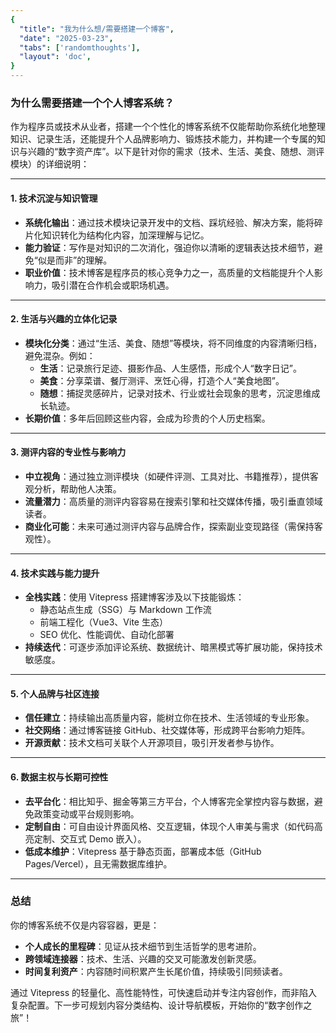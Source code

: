 ```yaml
---
{
  "title": "我为什么想/需要搭建一个博客",
  "date": "2025-03-23",
  "tabs": ['randomthoughts'],
  "layout": 'doc',
}
---
```


### 为什么需要搭建一个个人博客系统？

作为程序员或技术从业者，搭建一个个性化的博客系统不仅能帮助你系统化地整理知识、记录生活，还能提升个人品牌影响力、锻炼技术能力，并构建一个专属的知识与兴趣的“数字资产库”。以下是针对你的需求（技术、生活、美食、随想、测评模块）的详细说明：

---

#### 1. **技术沉淀与知识管理**
- **系统化输出**：通过技术模块记录开发中的文档、踩坑经验、解决方案，能将碎片化知识转化为结构化内容，加深理解与记忆。
- **能力验证**：写作是对知识的二次消化，强迫你以清晰的逻辑表达技术细节，避免“似是而非”的理解。
- **职业价值**：技术博客是程序员的核心竞争力之一，高质量的文档能提升个人影响力，吸引潜在合作机会或职场机遇。

---

#### 2. **生活与兴趣的立体化记录**
- **模块化分类**：通过“生活、美食、随想”等模块，将不同维度的内容清晰归档，避免混杂。例如：
    - **生活**：记录旅行足迹、摄影作品、人生感悟，形成个人“数字日记”。
    - **美食**：分享菜谱、餐厅测评、烹饪心得，打造个人“美食地图”。
    - **随想**：捕捉灵感碎片，记录对技术、行业或社会现象的思考，沉淀思维成长轨迹。
- **长期价值**：多年后回顾这些内容，会成为珍贵的个人历史档案。

---

#### 3. **测评内容的专业性与影响力**
- **中立视角**：通过独立测评模块（如硬件评测、工具对比、书籍推荐），提供客观分析，帮助他人决策。
- **流量潜力**：高质量的测评内容容易在搜索引擎和社交媒体传播，吸引垂直领域读者。
- **商业化可能**：未来可通过测评内容与品牌合作，探索副业变现路径（需保持客观性）。

---

#### 4. **技术实践与能力提升**
- **全栈实践**：使用 Vitepress 搭建博客涉及以下技能锻炼：
    - 静态站点生成（SSG）与 Markdown 工作流
    - 前端工程化（Vue3、Vite 生态）
    - SEO 优化、性能调优、自动化部署
- **持续迭代**：可逐步添加评论系统、数据统计、暗黑模式等扩展功能，保持技术敏感度。

---

#### 5. **个人品牌与社区连接**
- **信任建立**：持续输出高质量内容，能树立你在技术、生活领域的专业形象。
- **社交网络**：通过博客链接 GitHub、社交媒体等，形成跨平台影响力矩阵。
- **开源贡献**：技术文档可关联个人开源项目，吸引开发者参与协作。

---

#### 6. **数据主权与长期可控性**
- **去平台化**：相比知乎、掘金等第三方平台，个人博客完全掌控内容与数据，避免政策变动或平台规则影响。
- **定制自由**：可自由设计界面风格、交互逻辑，体现个人审美与需求（如代码高亮定制、交互式 Demo 嵌入）。
- **低成本维护**：Vitepress 基于静态页面，部署成本低（GitHub Pages/Vercel），且无需数据库维护。

---

### 总结
你的博客系统不仅是内容容器，更是：
- **个人成长的里程碑**：见证从技术细节到生活哲学的思考进阶。
- **跨领域连接器**：技术、生活、兴趣的交叉可能激发创新灵感。
- **时间复利资产**：内容随时间积累产生长尾价值，持续吸引同频读者。

通过 Vitepress 的轻量化、高性能特性，可快速启动并专注内容创作，而非陷入复杂配置。下一步可规划内容分类结构、设计导航模板，开始你的“数字创作之旅”！
